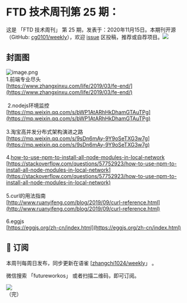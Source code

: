 # FTD 技术周刊第 25 期：
这是 「FTD 技术周刊」 第 25 期，发表于：2020年11月15日。本期刊开源（GitHub: [cg0101/weekly](https://github.com/cg0101/weekly)），欢迎 [issue](https://github.com/cg0101/weekly/issues) 区投稿，推荐或自荐项目。![](https://visitor-badge.glitch.me/badge?page_id=cg0101.weekly) <a href="https://www.linkedin.com/in/%E9%A9%B0-%E5%BC%A0-60669710a/">
        </a>
## 封面图


![image.png](https://cdn.nlark.com/yuque/0/2020/png/132503/1605587190322-b54155af-b1f1-4e8b-aa11-698a639f31e0.png#height=687&id=Rf454&margin=%5Bobject%20Object%5D&name=image.png&originHeight=687&originWidth=1080&originalType=binary&size=379152&status=done&style=none&width=1080)<br />1.前端专业尽头<br />[https://www.zhangxinxu.com/life/2019/03/fe-end/](https://www.zhangxinxu.com/life/2019/03/fe-end/)<br />
<br /> 2.nodejs环境监控<br />[https://mp.weixin.qq.com/s/bWP1AtARhHkDhamGTAuTPg](https://mp.weixin.qq.com/s/bWP1AtARhHkDhamGTAuTPg)<br />
<br />3.淘宝高并发分布式架构演进之路<br />[https://mp.weixin.qq.com/s/9sDn6mAy-9Y9oSeTXG3w7g](https://mp.weixin.qq.com/s/9sDn6mAy-9Y9oSeTXG3w7g)<br />
<br />4.[how-to-use-npm-to-install-all-node-modules-in-local-network](https://stackoverflow.com/questions/57752923/how-to-use-npm-to-install-all-node-modules-in-local-network)<br />[https://stackoverflow.com/questions/57752923/how-to-use-npm-to-install-all-node-modules-in-local-network](https://stackoverflow.com/questions/57752923/how-to-use-npm-to-install-all-node-modules-in-local-network)<br />
<br />5.curl的用法指南<br />[http://www.ruanyifeng.com/blog/2019/09/curl-reference.html](http://www.ruanyifeng.com/blog/2019/09/curl-reference.html)<br />
<br />6.eggjs<br />[https://eggjs.org/zh-cn/index.html](https://eggjs.org/zh-cn/index.html)



## 📅 订阅
本周刊每周日发布，同步更新在语雀 [[zhangchi1024/weekly](https://www.yuque.com/zhangchi1024/weekly)」 。


微信搜索 「futureworkos」 或者扫描二维码，即可订阅。
<div align="left"> <img src="https://cdn.nlark.com/yuque/0/2021/jpeg/132503/1640750963398-e8538e9e-6b96-46f7-abff-c93b56bdd377.jpeg?x-oss-process=image%2Fwatermark%2Ctype_d3F5LW1pY3JvaGVp%2Csize_36%2Ctext_5byg6amw%2Ccolor_FFFFFF%2Cshadow_50%2Ct_80%2Cg_se%2Cx_10%2Cy_10%2Fresize%2Cw_426%2Climit_0" ></div>
    （完）